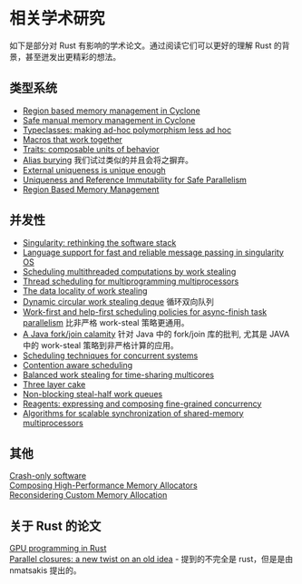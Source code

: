 # 相关学术研究

如下是部分对 Rust 有影响的学术论文。通过阅读它们可以更好的理解 Rust 的背景，甚至迸发出更精彩的想法。

## 类型系统    
 
- [Region based memory management in Cyclone](http://209.68.42.137/ucsd-pages/Courses/cse227.w03/handouts/cyclone-regions.pdf)    
- [Safe manual memory management in Cyclone](http://www.cs.umd.edu/projects/PL/cyclone/scp.pdf)   
- [Typeclasses: making ad-hoc polymorphism less ad hoc](http://www.ps.uni-saarland.de/courses/typen-ws99/class.ps.gz)   
- [Macros that work together](https://www.cs.utah.edu/plt/publications/jfp12-draft-fcdf.pdf)   
- [Traits: composable units of behavior](http://scg.unibe.ch/archive/papers/Scha03aTraits.pdf)    
- [Alias burying](http://www.cs.uwm.edu/faculty/boyland/papers/unique-preprint.ps) 我们试过类似的并且会将之摒弃。   
- [External uniqueness is unique enough](http://www.computingscience.nl/research/techreps/repo/CS-2002/2002-048.pdf)   
- [Uniqueness and Reference Immutability for Safe Parallelism](https://research.microsoft.com/pubs/170528/msr-tr-2012-79.pdf)   
- [Region Based Memory Management](https://research.microsoft.com/pubs/170528/msr-tr-2012-79.pdf)   


## 并发性   
- [Singularity: rethinking the software stack](http://research.microsoft.com/pubs/69431/osr2007_rethinkingsoftwarestack.pdf)   
- [Language support for fast and reliable message passing in singularity OS](http://research.microsoft.com/pubs/67482/singsharp.pdf)   
- [Scheduling multithreaded computations by work stealing](http://supertech.csail.mit.edu/papers/steal.pdf)   
- [Thread scheduling for multiprogramming multiprocessors](http://www.eecis.udel.edu/~cavazos/cisc879-spring2008/papers/arora98thread.pdf)   
- [The data locality of work stealing](http://www.aladdin.cs.cmu.edu/papers/pdfs/y2000/locality_spaa00.pdf)   
- [Dynamic circular work stealing deque](http://citeseerx.ist.psu.edu/viewdoc/download?doi=10.1.1.170.1097&rep=rep1&type=pdf) 循环双向队列   
- [Work-first and help-first scheduling policies for async-finish task parallelism](http://www.cs.rice.edu/~yguo/pubs/PID824943.pdf) 比非严格 work-steal 策略更通用。   
- [A Java fork/join calamity](http://www.coopsoft.com/ar/CalamityArticle.html) 针对 Java 中的 fork/join 库的批判, 尤其是 JAVA 中的 work-steal 策略到非严格计算的应用。 
- [Scheduling techniques for concurrent systems](http://www.ece.rutgers.edu/~parashar/Classes/ece572-papers/05/ps-ousterhout.pdf)   
- [Contention aware scheduling](http://www.blagodurov.net/files/a8-blagodurov.pdf)   
- [Balanced work stealing for time-sharing multicores](http://www.cse.ohio-state.edu/hpcs/WWW/HTML/publications/papers/TR-12-1.pdf)   
- [Three layer cake](http://www.upcrc.illinois.edu/workshops/paraplop10/papers/paraplop10_submission_8.pdf)   
- [Non-blocking steal-half work queues](http://www.cs.bgu.ac.il/~hendlerd/papers/p280-hendler.pdf)   
- [Reagents: expressing and composing fine-grained concurrency](http://www.mpi-sws.org/~turon/reagents.pdf)   
- [Algorithms for scalable synchronization of shared-memory multiprocessors](https://www.cs.rochester.edu/u/scott/papers/1991_TOCS_synch.pdf)   

## 其他

[Crash-only software ](https://www.usenix.org/legacy/events/hotos03/tech/full_papers/candea/candea.pdf)     
[Composing High-Performance Memory Allocators](http://people.cs.umass.edu/~emery/pubs/berger-pldi2001.pdf)   
[Reconsidering Custom Memory Allocation](http://people.cs.umass.edu/~emery/pubs/berger-oopsla2002.pdf)    
   
## 关于 Rust 的论文

[GPU programming in Rust](http://www.cs.indiana.edu/~eholk/papers/hips2013.pdf)   
[Parallel closures: a new twist on an old idea](http://www.cs.indiana.edu/~eholk/papers/hips2013.pdf) - 提到的不完全是 rust，但是是由 nmatsakis 提出的。

